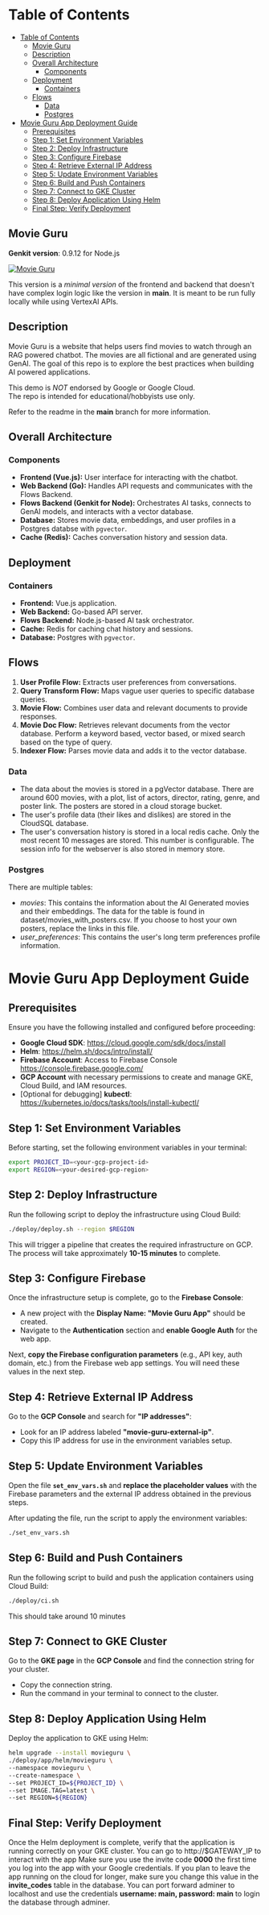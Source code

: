 # Table of Contents

- [Table of Contents](#table-of-contents)
  - [Movie Guru](#movie-guru)
  - [Description](#description)
  - [Overall Architecture](#overall-architecture)
    - [Components](#components)
  - [Deployment](#deployment)
    - [Containers](#containers)
  - [Flows](#flows)
    - [Data](#data)
    - [Postgres](#postgres)
- [Movie Guru App Deployment Guide](#movie-guru-app-deployment-guide)
  - [Prerequisites](#prerequisites)
  - [Step 1: Set Environment Variables](#step-1-set-environment-variables)
  - [Step 2: Deploy Infrastructure](#step-2-deploy-infrastructure)
  - [Step 3: Configure Firebase](#step-3-configure-firebase)
  - [Step 4: Retrieve External IP Address](#step-4-retrieve-external-ip-address)
  - [Step 5: Update Environment Variables](#step-5-update-environment-variables)
  - [Step 6: Build and Push Containers](#step-6-build-and-push-containers)
  - [Step 7: Connect to GKE Cluster](#step-7-connect-to-gke-cluster)
  - [Step 8: Deploy Application Using Helm](#step-8-deploy-application-using-helm)
  - [Final Step: Verify Deployment](#final-step-verify-deployment)

## Movie Guru

**Genkit version**: 0.9.12 for Node.js

[![Movie Guru](https://img.youtube.com/vi/l_KhN3RJ8qA/0.jpg)](https://youtu.be/l_KhN3RJ8qA)

 This version is a *minimal version* of the frontend and backend that doesn't have complex login logic like the version in **main**. It is meant to be run fully locally while using VertexAI APIs.

## Description

Movie Guru is a website that helps users find movies to watch through an RAG powered chatbot. The movies are all fictional and are generated using GenAI.
The goal of this repo is to explore the best practices when building AI powered applications.

This demo is *NOT* endorsed by Google or Google Cloud.  
The repo is intended for educational/hobbyists use only.

Refer to the readme in the **main** branch for more information.

## Overall Architecture

### Components

- **Frontend (Vue.js):** User interface for interacting with the chatbot.
- **Web Backend (Go):** Handles API requests and communicates with the Flows Backend.
- **Flows Backend (Genkit for Node):** Orchestrates AI tasks, connects to GenAI models, and interacts with a vector database.
- **Database:** Stores movie data, embeddings, and user profiles in a Postgres databse with `pgvector`.
- **Cache (Redis):** Caches conversation history and session data.

## Deployment

### Containers

- **Frontend:** Vue.js application.
- **Web Backend:** Go-based API server.
- **Flows Backend:** Node.js-based AI task orchestrator.
- **Cache:** Redis for caching chat history and sessions.
- **Database:** Postgres with `pgvector`.

## Flows

1. **User Profile Flow:** Extracts user preferences from conversations.
2. **Query Transform Flow:** Maps vague user queries to specific database queries.
3. **Movie Flow:** Combines user data and relevant documents to provide responses.
4. **Movie Doc Flow:** Retrieves relevant documents from the vector database. Perform a keyword based, vector based, or mixed search based on the type of query.
5. **Indexer Flow:** Parses movie data and adds it to the vector database.

### Data

- The data about the movies is stored in a pgVector database. There are around 600 movies, with a plot, list of actors, director, rating, genre, and poster link. The posters are stored in a cloud storage bucket.
- The user's profile data (their likes and dislikes) are stored in the CloudSQL database.
- The user's conversation history is stored in a local redis cache. Only the most recent 10 messages are stored. This number is configurable. The session info for the webserver is also stored in memory store.

### Postgres

There are multiple tables:

- *movies*: This contains the information about the AI Generated movies and their embeddings. The data for the table is found in dataset/movies_with_posters.csv. If you choose to host your own posters, replace the links in this file.
- *user_preferences*: This contains the user's long term preferences profile information.

# Movie Guru App Deployment Guide

## Prerequisites

Ensure you have the following installed and configured before proceeding:

- **Google Cloud SDK**: https://cloud.google.com/sdk/docs/install
- **Helm**: https://helm.sh/docs/intro/install/
- **Firebase Account**: Access to Firebase Console https://console.firebase.google.com/
- **GCP Account** with necessary permissions to create and manage GKE, Cloud Build, and IAM resources.
- [Optional for debugging] **kubectl**: https://kubernetes.io/docs/tasks/tools/install-kubectl/

## Step 1: Set Environment Variables

Before starting, set the following environment variables in your terminal:

```bash
export PROJECT_ID=<your-gcp-project-id>
export REGION=<your-desired-gcp-region>

```

## Step 2: Deploy Infrastructure

Run the following script to deploy the infrastructure using Cloud Build:

```bash
./deploy/deploy.sh --region $REGION
```

This will trigger a pipeline that creates the required infrastructure on GCP. The process will take approximately **10-15 minutes** to complete.

## Step 3: Configure Firebase

Once the infrastructure setup is complete, go to the **Firebase Console**:

- A new project with the **Display Name: "Movie Guru App"** should be created.
- Navigate to the **Authentication** section and **enable Google Auth** for the web app.

Next, **copy the Firebase configuration parameters** (e.g., API key, auth domain, etc.) from the Firebase web app settings. You will need these values in the next step.

## Step 4: Retrieve External IP Address

Go to the **GCP Console** and search for **"IP addresses"**:

- Look for an IP address labeled **"movie-guru-external-ip"**.
- Copy this IP address for use in the environment variables setup.

## Step 5: Update Environment Variables

Open the file **`set_env_vars.sh`** and **replace the placeholder values** with the Firebase parameters and the external IP address obtained in the previous steps.

After updating the file, run the script to apply the environment variables:

```bash
./set_env_vars.sh
```

## Step 6: Build and Push Containers

Run the following script to build and push the application containers using Cloud Build:

```bash
./deploy/ci.sh
```

This should take around 10 minutes

## Step 7: Connect to GKE Cluster

Go to the **GKE page** in the **GCP Console** and find the connection string for your cluster.

- Copy the connection string.
- Run the command in your terminal to connect to the cluster.

## Step 8: Deploy Application Using Helm

Deploy the application to GKE using Helm:

```bash
helm upgrade --install movieguru \
./deploy/app/helm/movieguru \
--namespace movieguru \
--create-namespace \
--set PROJECT_ID=${PROJECT_ID} \
--set IMAGE.TAG=latest \
--set REGION=${REGION}
```

## Final Step: Verify Deployment

Once the Helm deployment is complete, verify that the application is running correctly on your GKE cluster.
You can go to http://$GATEWAY_IP to interact with the app
Make sure you use the invite code **0000** the first time you log into the app with your Google credentials. If you plan to leave the app running on the cloud for longer, make sure you change this value in the **invite_codes** table in the database. You can port forward adminer to localhost and use the credentials **username: main, password: main** to login the database through adminer.